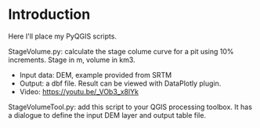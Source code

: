 Introduction
============
Here I'll place my PyQGIS scripts.

StageVolume.py: calculate the stage colume curve for a pit using 10% increments. Stage in m, volume in km3.
* Input data: DEM, example provided from SRTM
* Output: a dbf file. Result can be viewed with DataPlotly plugin.
* Video: https://youtu.be/_VOb3_x8lYk

StageVolumeTool.py: add this script to your QGIS processing toolbox. It has a dialogue to define the input DEM layer and output table file.
